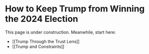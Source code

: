 # How to Keep Trump from Winning the 2024 Election

This page is under construction. Meanwhile, start here: 

- [[Trump Through the Trust Lens]] 
- [[Trump and Constraints]] 

